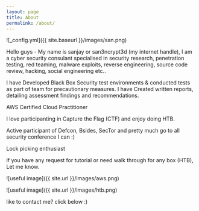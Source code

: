 ```yaml
---
layout: page
title: About
permalink: /about/
---
```


![_config.yml]({{ site.baseurl }}/images/san.png)



Hello guys - My name is sanjay or san3ncrypt3d (my internet handle), I am a cyber security consulant specialised in security research, penetration testing, red teaming, malware exploits, reverse engineering, source code review, hacking, social engineering etc..

I have Developed Black Box Security test environments & conducted tests as part of team for precautionary measures. I have Created written reports, detailing assessment findings and recommendations.

AWS Certified Cloud Practitioner

I love participanting in Capture the Flag (CTF) and enjoy doing HTB.

Active participant of Defcon, Bsides, SecTor and pretty much go to all security conference I can :)

Lock picking enthusiast

If you have any request for tutorial or need walk through for any box (HTB), Let me know. 

![useful image]({{ site.url }}/images/aws.png)

![useful image]({{ site.url }}/images/htb.png)

like to contact me?  click below :)
